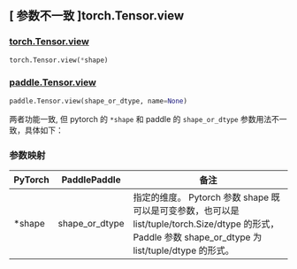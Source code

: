 ## [ 参数不一致 ]torch.Tensor.view

### [torch.Tensor.view](https://pytorch.org/docs/stable/generated/torch.Tensor.view.html?highlight=view#torch.Tensor.view)

```python
torch.Tensor.view(*shape)
```

### [paddle.Tensor.view](https://www.paddlepaddle.org.cn/documentation/docs/zh/develop/api/paddle/Tensor_cn.html#view-x-shape-or-dtype-name-none)

```python
paddle.Tensor.view(shape_or_dtype, name=None)
```

两者功能一致, 但 pytorch 的 `*shape` 和 paddle 的 `shape_or_dtype` 参数用法不一致，具体如下：

### 参数映射

| PyTorch | PaddlePaddle | 备注                           |
| ------- | ------------ | ------------------------------ |
| *shape   | shape_or_dtype         | 指定的维度。 Pytorch 参数 shape 既可以是可变参数，也可以是 list/tuple/torch.Size/dtype 的形式， Paddle 参数 shape_or_dtype 为 list/tuple/dtype 的形式。 |

